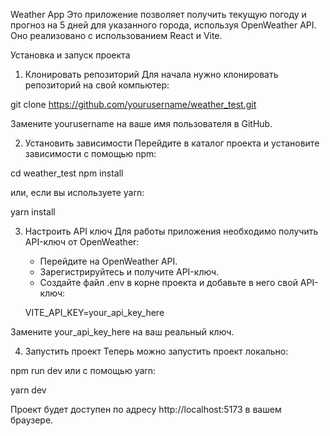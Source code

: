 Weather App
Это приложение позволяет получить текущую погоду и прогноз на 5 дней для указанного города, используя OpenWeather API. Оно реализовано с использованием React и Vite.

Установка и запуск проекта

1. Клонировать репозиторий
   Для начала нужно клонировать репозиторий на свой компьютер:

git clone https://github.com/yourusername/weather_test.git

Замените yourusername на ваше имя пользователя в GitHub.

2. Установить зависимости
   Перейдите в каталог проекта и установите зависимости с помощью npm:

cd weather_test
npm install

или, если вы используете yarn:

yarn install

3. Настроить API ключ
   Для работы приложения необходимо получить API-ключ от OpenWeather:

   - Перейдите на OpenWeather API.
   - Зарегистрируйтесь и получите API-ключ.
   - Создайте файл .env в корне проекта и добавьте в него свой API-ключ:

   VITE_API_KEY=your_api_key_here

Замените your_api_key_here на ваш реальный ключ.

4. Запустить проект
   Теперь можно запустить проект локально:

npm run dev
или с помощью yarn:

yarn dev

Проект будет доступен по адресу http://localhost:5173 в вашем браузере.
